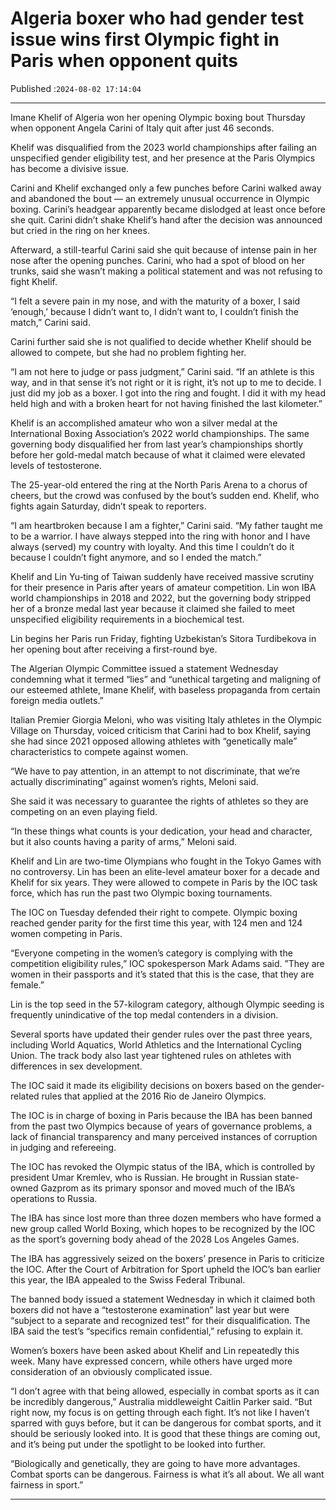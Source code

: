 # Algeria boxer who had gender test issue wins first Olympic fight in Paris when opponent quits

Published :`2024-08-02 17:14:04`

---

Imane Khelif of Algeria won her opening Olympic boxing bout Thursday when opponent Angela Carini of Italy quit after just 46 seconds.

Khelif was disqualified from the 2023 world championships after failing an unspecified gender eligibility test, and her presence at the Paris Olympics has become a divisive issue.

Carini and Khelif exchanged only a few punches before Carini walked away and abandoned the bout — an extremely unusual occurrence in Olympic boxing. Carini’s headgear apparently became dislodged at least once before she quit. Carini didn’t shake Khelif’s hand after the decision was announced but cried in the ring on her knees.

Afterward, a still-tearful Carini said she quit because of intense pain in her nose after the opening punches. Carini, who had a spot of blood on her trunks, said she wasn’t making a political statement and was not refusing to fight Khelif.

“I felt a severe pain in my nose, and with the maturity of a boxer, I said ‘enough,’ because I didn’t want to, I didn’t want to, I couldn’t finish the match,” Carini said.

Carini further said she is not qualified to decide whether Khelif should be allowed to compete, but she had no problem fighting her.

“I am not here to judge or pass judgment,” Carini said. “If an athlete is this way, and in that sense it’s not right or it is right, it’s not up to me to decide. I just did my job as a boxer. I got into the ring and fought. I did it with my head held high and with a broken heart for not having finished the last kilometer.”

Khelif is an accomplished amateur who won a silver medal at the International Boxing Association’s 2022 world championships. The same governing body disqualified her from last year’s championships shortly before her gold-medal match because of what it claimed were elevated levels of testosterone.

The 25-year-old entered the ring at the North Paris Arena to a chorus of cheers, but the crowd was confused by the bout’s sudden end. Khelif, who fights again Saturday, didn’t speak to reporters.

“I am heartbroken because I am a fighter,” Carini said. “My father taught me to be a warrior. I have always stepped into the ring with honor and I have always (served) my country with loyalty. And this time I couldn’t do it because I couldn’t fight anymore, and so I ended the match.”

Khelif and Lin Yu‑ting of Taiwan suddenly have received massive scrutiny for their presence in Paris after years of amateur competition. Lin won IBA world championships in 2018 and 2022, but the governing body stripped her of a bronze medal last year because it claimed she failed to meet unspecified eligibility requirements in a biochemical test.

Lin begins her Paris run Friday, fighting Uzbekistan’s Sitora Turdibekova in her opening bout after receiving a first-round bye.

The Algerian Olympic Committee issued a statement Wednesday condemning what it termed “lies” and “unethical targeting and maligning of our esteemed athlete, Imane Khelif, with baseless propaganda from certain foreign media outlets.”

Italian Premier Giorgia Meloni, who was visiting Italy athletes in the Olympic Village on Thursday, voiced criticism that Carini had to box Khelif, saying she had since 2021 opposed allowing athletes with “genetically male” characteristics to compete against women.

“We have to pay attention, in an attempt to not discriminate, that we’re actually discriminating” against women’s rights, Meloni said.

She said it was necessary to guarantee the rights of athletes so they are competing on an even playing field.

“In these things what counts is your dedication, your head and character, but it also counts having a parity of arms,” Meloni said.

Khelif and Lin are two-time Olympians who fought in the Tokyo Games with no controversy. Lin has been an elite-level amateur boxer for a decade and Khelif for six years. They were allowed to compete in Paris by the IOC task force, which has run the past two Olympic boxing tournaments.

The IOC on Tuesday defended their right to compete. Olympic boxing reached gender parity for the first time this year, with 124 men and 124 women competing in Paris.

“Everyone competing in the women’s category is complying with the competition eligibility rules,” IOC spokesperson Mark Adams said. ”They are women in their passports and it’s stated that this is the case, that they are female.”

Lin is the top seed in the 57-kilogram category, although Olympic seeding is frequently unindicative of the top medal contenders in a division.

Several sports have updated their gender rules over the past three years, including World Aquatics, World Athletics and the International Cycling Union. The track body also last year tightened rules on athletes with differences in sex development.

The IOC said it made its eligibility decisions on boxers based on the gender-related rules that applied at the 2016 Rio de Janeiro Olympics.

The IOC is in charge of boxing in Paris because the IBA has been banned from the past two Olympics because of years of governance problems, a lack of financial transparency and many perceived instances of corruption in judging and refereeing.

The IOC has revoked the Olympic status of the IBA, which is controlled by president Umar Kremlev, who is Russian. He brought in Russian state-owned Gazprom as its primary sponsor and moved much of the IBA’s operations to Russia.

The IBA has since lost more than three dozen members who have formed a new group called World Boxing, which hopes to be recognized by the IOC as the sport’s governing body ahead of the 2028 Los Angeles Games.

The IBA has aggressively seized on the boxers’ presence in Paris to criticize the IOC. After the Court of Arbitration for Sport upheld the IOC’s ban earlier this year, the IBA appealed to the Swiss Federal Tribunal.

The banned body issued a statement Wednesday in which it claimed both boxers did not have a “testosterone examination” last year but were “subject to a separate and recognized test” for their disqualification. The IBA said the test’s “specifics remain confidential,” refusing to explain it.

Women’s boxers have been asked about Khelif and Lin repeatedly this week. Many have expressed concern, while others have urged more consideration of an obviously complicated issue.

“I don’t agree with that being allowed, especially in combat sports as it can be incredibly dangerous,” Australia middleweight Caitlin Parker said. “But right now, my focus is on getting through each fight. It’s not like I haven’t sparred with guys before, but it can be dangerous for combat sports, and it should be seriously looked into. It is good that these things are coming out, and it’s being put under the spotlight to be looked into further.

“Biologically and genetically, they are going to have more advantages. Combat sports can be dangerous. Fairness is what it’s all about. We all want fairness in sport.”

---

